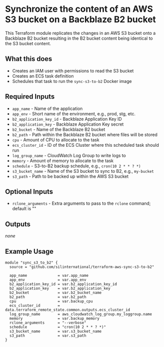 # Synchronize the content of an AWS S3 bucket on a Backblaze B2 bucket

This Terraform module replicates the changes in an AWS S3 bucket onto a Backblaze B2 bucket resulting in the B2 bucket content being identical to the S3 bucket content.

## What this does

* Creates an IAM user with permissions to read the S3 bucket
* Creates an ECS task definition
* Schedules that task to run the `sync-s3-to-b2` Docker image

## Required Inputs

* `app_name` - Name of the application
* `app_env` - Short name of the environment, e.g., prod, stg, etc.
* `b2_application_key_id` - Backblaze Application Key ID
* `b2_application_key` - Backblaze Application Key secret
* `b2_bucket` - Name of the Backblaze B2 bucket
* `b2_path` - Path within the Backblaze B2 bucket where files will be stored
* `cpu` - Amount of CPU to allocate to the task
* `ecs_cluster_id` - ID of the ECS Cluster where this scheduled task should run
* `log_group_name` - CloudWatch Log Group to write logs to
* `memory` - Amount of memory to allocate to the task
* `schedule` - S3-to-B2 backup schedule, e.g., `cron(10 2 * * ? *)`
* `s3_bucket_name` - Name of the S3 bucket to sync to B2, e.g., `my-bucket`
* `s3_path` - Path to be backed up within the AWS S3 bucket

## Optional Inputs

* `rclone_arguments` - Extra arguments to pass to the `rclone` command; default is ""

## Outputs

_none_

## Example Usage

```hcl
module "sync_s3_to_b2" {
  source = "github.com/silinternational/terraform-aws-sync-s3-to-b2"

  app_name              = var.app_name
  app_env               = var.app_env
  b2_application_key_id = var.b2_application_key_id
  b2_application_key    = var.b2_application_key
  b2_bucket             = var.b2_bucket_name
  b2_path               = var.b2_path
  cpu                   = var.backup_cpu
  ecs_cluster_id        = data.terraform_remote_state.common.outputs.ecs_cluster_id
  log_group_name        = aws_cloudwatch_log_group.my_loggroup.name
  memory                = var.backup_memory
  rclone_arguments      = "--verbose"
  schedule              = "cron(10 2 * * ? *)"
  s3_bucket_name        = var.s3_bucket_name
  s3_path               = var.s3_path
}
```
